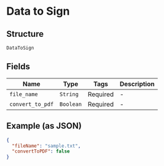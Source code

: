 
# Data to Sign

## Structure

`DataToSign`

## Fields

| Name | Type | Tags | Description |
|  --- | --- | --- | --- |
| `file_name` | `String` | Required | - |
| `convert_to_pdf` | `Boolean` | Required | - |

## Example (as JSON)

```json
{
  "fileName": "sample.txt",
  "convertToPDF": false
}
```

